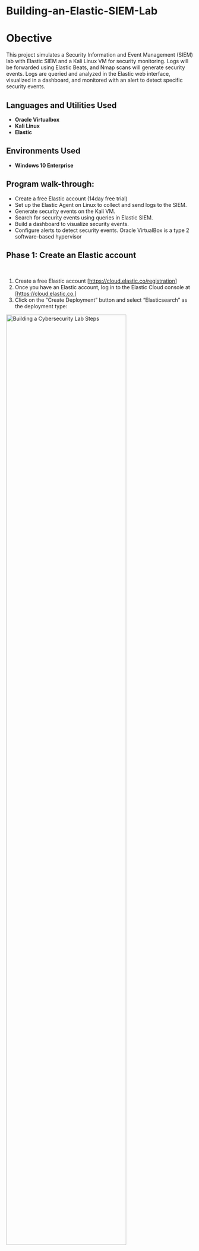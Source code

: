 # Building-an-Elastic-SIEM-Lab
# Obective
This project simulates a Security Information and Event Management (SIEM) lab with Elastic SIEM and a Kali Linux VM for security monitoring. Logs will be forwarded using Elastic Beats, and Nmap scans will generate security events. Logs are queried and analyzed in the Elastic web interface, visualized in a dashboard, and monitored with an alert to detect specific security events.
 
<h2>Languages and Utilities Used</h2>

- <b>Oracle Virtualbox</b> 
- <b>Kali Linux</b>
- <b>Elastic</b>

<h2>Environments Used </h2>

- <b>Windows 10 Enterprise</b>  

<h2>Program walk-through:</h2>

- Create a free Elastic account (14day free trial)
- Set up the Elastic Agent on Linux to collect and send logs to the SIEM.
- Generate security events on the Kali VM.
- Search for security events using queries in Elastic SIEM.
- Build a dashboard to visualize security events.
- Configure alerts to detect security events.  Oracle VirtualBox is a type 2 software-based hypervisor

<h2>Phase 1: Create an Elastic account </h2>
<p align="center"> 
  <br/>
  
  1. Create a free Elastic account [https://cloud.elastic.co/registration] <br/>
  2. Once you have an Elastic account, log in to the Elastic Cloud console at [https://cloud.elastic.co.] <br/>
  3. Click on the “Create Deployment” button and select “Elasticsearch” as the deployment type:  
<img src="https://imgur.com/jKZhUIs.png" height="80%" width="80%" alt="Building a Cybersecurity Lab Steps"/>
<img src="https://imgur.com/LHbVGjb.png" height="80%" width="80%" alt="Building a Cybersecurity Lab Steps"/>
<br />
<br />
  4. Choose a region and deployment size that fits your needs and click on “Create Deployment.”:  <br/>
<img src="https://imgur.com/DfZZ6cS.png" height="80%" width="80%" alt="Building a Cybersecurity Lab Steps"/>
<br />
<br />
  5. Wait for the configuration to complete, once the deployment is ready, click “continue.”: <br/>
<img src="https://imgur.com/CaDnIw3.png" height="80%" width="80%" alt="Building a Cybersecurity Lab Steps"/>
<img src="https://imgur.com/kOtMXUX.png" height="80%" width="80%" alt="Building a Cybersecurity Lab Steps"/>

<h2>Phase 2: Setting up Kali-linux </h2>
For this setup, we'll be using Kali Linux with Oracle VirtualBox. Setup information can be found from the previous repository:

[https://github.com/Israel-Adeniba/Building-a-Cbersecurity-Lab/blob/main/README.md#building-a-cbersecurity-lab]<br />
<br />

<h2>Phase 3: Setting up the Agent to Collect Logs </h2>
<br /> 
An agent is a software application installed on a device, like a server or endpoint, to gather and transmit data to a central system for analysis and monitoring. In Elastic SIEM, the agent collects and forwards security events from endpoints to the SIEM for further analysis. <br/>

Now we put the agent on Kali linux VM to collect and push audit logs and Telemetry to the Elastic SIEM:

  1. Log in to your Elastic SIEM instance and navigate to the Integrations page by searching and selecting Integrations at the search bar
<img src="https://imgur.com/OLGet8Q.png" height="80%" width="80%" alt="Building a Cybersecurity Lab Steps"/>
<br />
<br />
  2. Select “Elastic Defend” and click on it to open the integration page: <br/>
<img src="https://imgur.com//lOC6Jxw.png" height="80%" width="80%" alt="Building a Cybersecurity Lab Steps"/>
<br />
<br />
  3. Click on “Add Elastic Defend”: <br/>
<img src="https://imgur.com/lFr5jHR.png" height="80%" width="80%" alt="Building a Cybersecurity Lab Steps"/>
<br />
<br />
  4. Click on “Install Elastic Defend”: <br/>
<img src="https://imgur.com/JVfXCWg.png" height="80%" width="80%" alt="Building a Cybersecurity Lab Steps"/>
<br />
<br />
  5. Follow the instructions provided on the integration page to install the agent on your Kali linux VM.Downloaded file: <br/>
<img src="https://imgur.com/P3pxnxp.png" height="80%" width="80%" alt="Building a Cybersecurity Lab Steps"/>
<br />
<br />
  6. Paste the copied command into the Kali linux Power shell terminal (command line): <br/>
<img src="https://imgur.com/Z9aEY32.png" height="80%" width="80%" alt="Building a Cybersecurity Lab Steps"/>
<br />
<br />
  7. After the agent is installed, which can take a few minutes, you’ll see a confirmation message: "Successfully enrolled the Elastic Agent" and “Elastic Agent has been successfully installed.” This will automatically start collecting and forwarding logs to your Elastic SIEM instance, although it might take a few minutes for the logs to appear in the SIEM.:  <br/>
<img src="https://imgur.com/CTZy7DB.png" height="80%" width="80%" alt="Building a Cybersecurity Lab Steps"/>
<br />
<br />
  8. Two ways to verify that the agent has been installed correctly are by
     -Running this command: "sudo systemctl status elastic-agent.service:: <br/>
<img src="https://imgur.com/Lgwm1vk.png" height="80%" width="80%" alt="Building a Cybersecurity Lab Steps"/>
<br />
<br />
     -The Elastic SIEM website will post a confirmation of Agent enrolment: <br/>
<img src="https://imgur.com/AGkFGcX.png" height="80%" width="80%" alt="Building a Cybersecurity Lab Steps"/>
<br />
<br />

<h2>Phase 4: Generating Security Events on the Kali linux Virtual Machine </h2>
<br /> 
We will begin querying and analyzing the logs in the SIEM now that we have forwarded data from the Kali VM to the SIEM  <br/>

 
<br />:  <br/>
<
</p>

<!--
 ```diff
- text in red
+ text in green
! text in orange
# text in gray
@@ text in purple (and bold)@@
```
--!>
